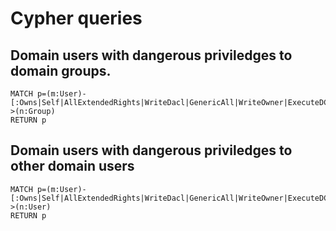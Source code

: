 # Cypher queries

## Domain users with dangerous priviledges to domain groups.
```
MATCH p=(m:User)-[:Owns|Self|AllExtendedRights|WriteDacl|GenericAll|WriteOwner|ExecuteDCOM|GenericWrite|AllowedToDelegate|ForceChangePassword]->(n:Group)
RETURN p
```

## Domain users with dangerous priviledges to other domain users
```
MATCH p=(m:User)-[:Owns|Self|AllExtendedRights|WriteDacl|GenericAll|WriteOwner|ExecuteDCOM|GenericWrite|AllowedToDelegate|ForceChangePassword]->(n:User)
RETURN p
```
